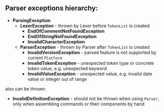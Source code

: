 
Parser exceptions hierarchy:
----------------------------

- **ParsingException**
  - **LexerException** - thrown by Lexer before `TokenList` is created
    - **EndOfCommentNotFoundException**
    - **EndOfStringNotFoundException**
    - **InvalidCharacterException**
  - **ParserException** - thrown by Parser after `TokenList` is created
    - **InvalidVersionException** - parsed feature is not supported by current `Platform`
    - **InvalidTokenException** - unexpected token type or concrete token value, e.g. unexpected keyword
    - **InvalidValueException** - unexpected value, e.g. invalid date value or integer out of range

also can be thrown:

- **InvalidDefinitionException** - should not be thrown when using `Parser`, only when assembling commands or their components by hand
